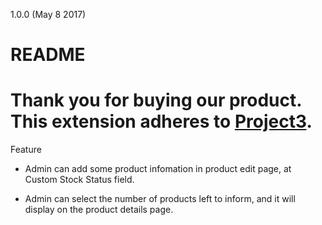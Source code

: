 1.0.0 (May 8 2017)
 # README
Thank you for buying our product.
This extension adheres to [Project3](https://store.Project3.com/).
=============
Feature

* Admin can add some product infomation in product edit page, at Custom Stock Status field.

* Admin can select the number of products left to inform, and it will display on the product details page.
